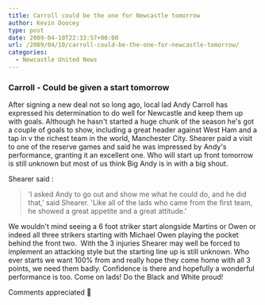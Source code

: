 ```yaml
---
title: Carroll could be the one for Newcastle tomorrow
author: Kevin Doocey
type: post
date: 2009-04-10T22:33:57+00:00
url: /2009/04/10/carroll-could-be-the-one-for-newcastle-tomorrow/
categories:
  - Newcastle United News
---
```


### Carroll - Could be given a start tomorrow

After signing a new deal not so long ago, local lad Andy Carroll has expressed his determination to do well for Newcastle and keep them up with goals. Although he hasn't started a huge chunk of the season he's got a couple of goals to show, including a great header against West Ham and a tap in v the richest team in the world, Manchester City. Shearer paid a visit to one of the reserve games and said he was impressed by Andy's performance, granting it an excellent one. Who will start up front tomorrow is still unknown but most of us think Big Andy is in with a big shout.

Shearer said :

> 'I asked Andy to go out and show me what he could do, and he did that,' said Shearer.
> 'Like all of the lads who came from the first team, he showed a great appetite and a great attitude.'

We wouldn't mind seeing a 6 foot striker start alongside Martins or Owen or indeed all three strikers starting with Michael Owen playing the pocket behind the front two.  With the 3 injuries Shearer may well be forced to implement an attacking style but the starting line up is still unknown. Who ever starts we want 100% from and really hope they come home with all 3 points, we need them badly. Confidence is there and hopefully a wonderful performance is too. Come on lads! Do the Black and White proud!

Comments appreciated 🙂
